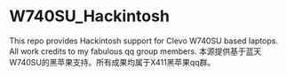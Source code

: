 # W740SU_Hackintosh
This repo provides Hackintosh support for Clevo W740SU based laptops. All work credits to my fabulous qq group members.
本源提供基于蓝天W740SU的黑苹果支持。所有成果均属于X411黑苹果qq群。
